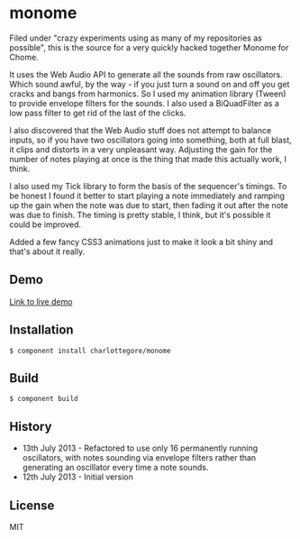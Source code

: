 # monome

Filed under "crazy experiments using as many of my repositories as possible", this is the source for a very quickly hacked together Monome for Chome. 

It uses the Web Audio API to generate all the sounds from raw oscillators. Which sound awful, by the way - if you just turn a sound on and off you get cracks and bangs from harmonics. So I used my animation library (Tween) to provide envelope filters for the sounds. I also used a BiQuadFilter as a low pass filter to get rid of the last of the clicks. 

I also discovered that the Web Audio stuff does not attempt to balance inputs, so if you have two oscillators going into something, both at full blast, it clips and distorts in a very unpleasant way. Adjusting the gain for the number of notes playing at once is the thing that made this actually work, I think.

I also used my Tick library to form the basis of the sequencer's timings. To be honest I found it better to start playing a note immediately and ramping up the gain when the note was due to start, then fading it out after the note was due to finish. The timing is pretty stable, I think, but it's possible it could be improved.

Added a few fancy CSS3 animations just to make it look a bit shiny and that's about it really. 

## Demo

[Link to live demo](http://charlottegore.com/monome)

## Installation

    $ component install charlottegore/monome
    
## Build

    $ component build

## History

- 13th July 2013 - Refactored to use only 16 permanently running oscillators, with notes sounding via envelope filters rather than generating an oscillator every time a note sounds.
- 12th July 2013 - Initial version

## License

  MIT

